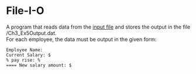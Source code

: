 # File-I-O

A program that reads data from the [input file](/Ch3_Ex5Data.txt) and stores the output in the file /Ch3_Ex5Output.dat.<br>
For each employee, the data must be output in the given form:
```
Employee Name:
Current Salary: $
% pay rise: %
==== New salary amount: $
```
